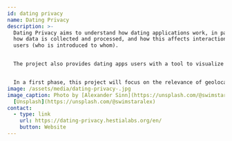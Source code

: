 ```yaml
---
id: dating privacy
name: Dating Privacy
description: >-
  Dating Privacy aims to understand how dating applications work, in particular
  how data is collected and processed, and how this affects interactions between
  users (who is introduced to whom).


  The project also provides dating apps users with a tool to visualize and understand the dating apps data ecosystem and its exploitation.


  In a first phase, this project will focus on the relevance of geolocation data. 
image: /assets/media/dating-privacy-.jpg
image_caption: Photo by [Alexander Sinn](https://unsplash.com/@swimstaralex) on
  [Unsplash](https://unsplash.com/@swimstaralex)
contact:
  - type: link
    url: https://dating-privacy.hestialabs.org/en/
    button: Website
---
```

